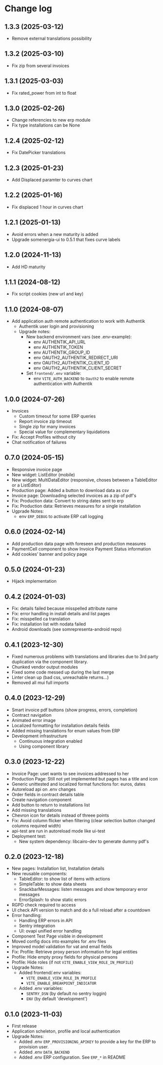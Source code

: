 # Change log

## 1.3.3 (2025-03-12)
- Remove external translations possibility

## 1.3.2 (2025-03-10)
- Fix zip from several invoices

## 1.3.1 (2025-03-03)
- Fix rated_power from int to float

## 1.3.0 (2025-02-26)
- Change referencies to new erp module
- Fix type installations can be None

## 1.2.4 (2025-02-12)
- Fix DatePicker translations

## 1.2.3 (2025-01-23)
- Add Displaced paramter to curves chart

## 1.2.2 (2025-01-16)
- Fix displaced 1 hour in curves chart

## 1.2.1 (2025-01-13)
- Avoid errors when a new maturity is added
- Upgrade somenergia-ui to 0.5.1 that fixes curve labels

## 1.2.0 (2024-11-13)
- Add HD maturity

## 1.1.1 (2024-08-12)
- Fix script cookies (new url and key)

## 1.1.0 (2024-08-07)
- Add application auth remote authentication to work with Authentik
  - Authentik user login and provisioning
  - Upgrade notes:
      - New backend environment vars (see .env-example):
          - env AUTHENTIK_API_URL
          - env AUTHENTIK_TOKEN
          - env AUTHENTIK_GROUP_ID
          - env OAUTH2_AUTHENTIK_REDIRECT_URI
          - env OAUTH2_AUTHENTIK_CLIENT_ID
          - env OAUTH2_AUTHENTIK_CLIENT_SECRET
      - Set `frontend/.env` variable:
          - env `VITE_AUTH_BACKEND` to `Oauth2`
            to enable remote authentication with Authentik

## 1.0.0 (2024-07-26)

- Invoices
    - Custom timeout for some ERP queries
    - Report invoice zip timeout
    - Single zip for many invoices
    - Special value for complementary liquidations
- Fix: Accept Profiles without city
- Chat notification of failures

## 0.7.0 (2024-05-15)

- Responsive invoice page
- New widget: ListEditor (mobile)
- New widget: MultiDataEditor (responsive, choses between a TableEditor or a ListEditor)
- Production page: Added a button to download data as csv
- Invoice page: Downloading selected invoices as a zip of pdf's
- Fix: Production data: Convert to string dates sent to erp
- Fix: Production data: Retrieves measures for a single installation
- Ugprade Notes:
    - env `ERP_DEBUG` to activate ERP call logging

## 0.6.0 (2024-02-14)

- Add production data page with foreseen and production measures
- PaymentCell component to show Invoice Payment Status information
- Add cookies' banner and policy page


## 0.5.0 (2024-01-23)

- Hijack implementation

## 0.4.2 (2024-01-03)

- Fix: details failed because misspelled attribute name
- Fix: error handling in install details and list pages
- Fix: misspelled ca translation
- Fix: installation list with nodata failed
- Android downloads (see somrepresenta-android repo)

## 0.4.1 (2023-12-30)

- Fixed numerous problems with translations and libraries
  due to 3rd party duplication via the component library.
- Chunked vendor output modules
- Fixed some code messed up during the last merge
- Linter clean up (bad css, unreachable returns...)
- Removed all mui full imports

## 0.4.0 (2023-12-29)

- Smart invoice pdf buttons (show progress, errors, completion)
- Contract navigation
- Animated error image
- Localized formatting for installation details fields
- Added missing translations for enum values from ERP
- Development infrastructure
    - Continuous integration enabled
    - Using component library

## 0.3.0 (2023-12-22)

- Invoice Page: uset wants to see invoices addressed to her
- Production Page: Still not yet implemented but pages has a title and icon
- Generic unittested and localized format functions for: euros, dates
- Autoreload api on .env changes
- Order fields in contract details table
- Create navigation component
- Add button to return to installations list
- Add missing translations
- Chevron icon for details instead of threee points
- Fix: Avoid column flicker when filtering (clear selection button changed columns required width)
- api-test are run in autoreload mode like ui-test
- Deployment test:
    - New system dependency: libcairo-dev to generate dummy pdf's

## 0.2.0 (2023-12-18)

- New pages: Installation list, Installation details
- New reusable components:
  - TableEditor: to show list of items with actions
  - SimpleTable: to show data sheets
  - SnackbarMessages: listen messages and show temporary error messages
  - ErrorSplash: to show static errors
- RGPD check required to access
- UI check API version to match and do a full reload after a countdown
- Error handling:
  - Handling ERP errors in API
  - Sentry integration
  - UI: ovapi unified error handling
- Component Test Page visible in development
- Moved config docs into examples for .env files
- Improved model validation for vat and email fields
- Fix: Profile: Retrieve proxy person information for legal entities
- Profile: Hide empty proxy fields for physical persons
- Profile: Hide roles (if not `VITE_ENABLE_VIEW_ROLE_IN_PROFILE`)
- Upgrade Notes:
    - Added frontend/.env variables:
        - `VITE_ENABLE_VIEW_ROLE_IN_PROFILE`
        - `VITE_ENABLE_BREAKPOINT_INDICATOR`
    - Added .env variables:
        - `SENTRY_DSN` (by default no sentry loggin)
        - `ENV` (by default 'development')

## 0.1.0 (2023-11-03)

- First release
- Application scheleton, profile and local authentication
- Upgrade Notes:
    - Added .env `ERP_PROVISIONING_APIKEY` to provide
      a key for the ERP to provision user.
    - Added .env `DATA_BACKEND`
    - Added .env ERP configuration. See `ERP_*` in README
